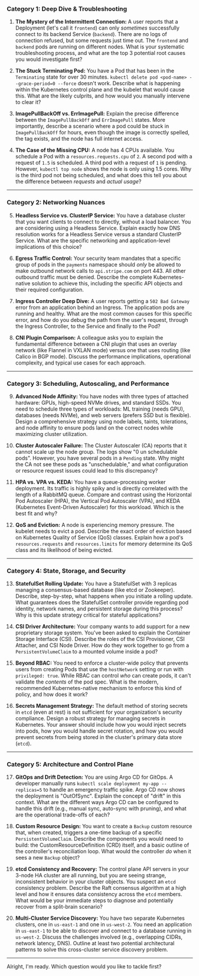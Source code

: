 


### Category 1: Deep Dive & Troubleshooting

1.  **The Mystery of the Intermittent Connection:** A user reports that a Deployment (let's call it `frontend`) can only *sometimes* successfully connect to its backend Service (`backend`). There are no logs of connection refused, but some requests just time out. The `frontend` and `backend` pods are running on different nodes. What is your systematic troubleshooting process, and what are the top 3 potential root causes you would investigate first?

2.  **The Stuck Terminating Pod:** You have a Pod that has been in the `Terminating` state for over 30 minutes. `kubectl delete pod <pod-name> --grace-period=0 --force` doesn't work. Describe what is happening within the Kubernetes control plane and the kubelet that would cause this. What are the likely culprits, and how would you manually intervene to clear it?

3.  **ImagePullBackOff vs. ErrImagePull:** Explain the precise difference between the `ImagePullBackOff` and `ErrImagePull` states. More importantly, describe a scenario where a pod could be stuck in `ImagePullBackOff` for hours, even though the image is correctly spelled, the tag exists, and the node has full internet access.

4.  **The Case of the Missing CPU:** A node has 4 CPUs available. You schedule a Pod with a `resources.requests.cpu` of `2`. A second pod with a request of `1.5` is scheduled. A third pod with a request of `1` is pending. However, `kubectl top node` shows the node is only using 1.5 cores. Why is the third pod not being scheduled, and what does this tell you about the difference between *requests* and *actual usage*?

---

### Category 2: Networking Nuances

5.  **Headless Service vs. ClusterIP Service:** You have a database cluster that you want clients to connect to directly, without a load balancer. You are considering using a Headless Service. Explain exactly how DNS resolution works for a Headless Service versus a standard ClusterIP Service. What are the specific networking and application-level implications of this choice?

6.  **Egress Traffic Control:** Your security team mandates that a specific group of pods in the `payments` namespace should *only* be allowed to make outbound network calls to `api.stripe.com` on port 443. All other outbound traffic must be denied. Describe the complete Kubernetes-native solution to achieve this, including the specific API objects and their required configuration.

7.  **Ingress Controller Deep Dive:** A user reports getting a `502 Bad Gateway` error from an application behind an Ingress. The application pods are running and healthy. What are the most common causes for this specific error, and how do you debug the path from the user's request, through the Ingress Controller, to the Service and finally to the Pod?

8.  **CNI Plugin Comparison:** A colleague asks you to explain the fundamental difference between a CNI plugin that uses an overlay network (like Flannel in VXLAN mode) versus one that uses routing (like Calico in BGP mode). Discuss the performance implications, operational complexity, and typical use cases for each approach.

---

### Category 3: Scheduling, Autoscaling, and Performance

9.  **Advanced Node Affinity:** You have nodes with three types of attached hardware: GPUs, high-speed NVMe drives, and standard SSDs. You need to schedule three types of workloads: ML training (needs GPU), databases (needs NVMe), and web servers (prefers SSD but is flexible). Design a comprehensive strategy using node labels, taints, tolerations, and node affinity to ensure pods land on the correct nodes while maximizing cluster utilization.

10. **Cluster Autoscaler Failure:** The Cluster Autoscaler (CA) reports that it cannot scale up the node group. The logs show "0 un schedulable pods". However, you have several pods in a `Pending` state. Why might the CA not see these pods as "unschedulable," and what configuration or resource request issues could lead to this discrepancy?

11. **HPA vs. VPA vs. KEDA:** You have a queue-processing worker deployment. Its traffic is highly spiky and is directly correlated with the length of a RabbitMQ queue. Compare and contrast using the Horizontal Pod Autoscaler (HPA), the Vertical Pod Autoscaler (VPA), and KEDA (Kubernetes Event-Driven Autoscaler) for this workload. Which is the best fit and why?

12. **QoS and Eviction:** A node is experiencing memory pressure. The kubelet needs to evict a pod. Describe the exact order of eviction based on Kubernetes Quality of Service (QoS) classes. Explain how a pod's `resources.requests` and `resources.limits` for memory determine its QoS class and its likelihood of being evicted.

---

### Category 4: State, Storage, and Security

13. **StatefulSet Rolling Update:** You have a StatefulSet with 3 replicas managing a consensus-based database (like etcd or Zookeeper). Describe, step-by-step, what happens when you initiate a rolling update. What guarantees does the StatefulSet controller provide regarding pod identity, network names, and persistent storage during this process? Why is this update strategy critical for stateful applications?

14. **CSI Driver Architecture:** Your company wants to add support for a new proprietary storage system. You've been asked to explain the Container Storage Interface (CSI). Describe the roles of the CSI Provisioner, CSI Attacher, and CSI Node Driver. How do they work together to go from a `PersistentVolumeClaim` to a mounted volume inside a pod?

15. **Beyond RBAC:** You need to enforce a cluster-wide policy that prevents users from creating Pods that use the `hostNetwork` setting or run with `privileged: true`. While RBAC can control *who* can create pods, it can't validate the *contents* of the pod spec. What is the modern, recommended Kubernetes-native mechanism to enforce this kind of policy, and how does it work?

16. **Secrets Management Strategy:** The default method of storing secrets in `etcd` (even at rest) is not sufficient for your organization's security compliance. Design a robust strategy for managing secrets in Kubernetes. Your answer should include how you would inject secrets into pods, how you would handle secret rotation, and how you would prevent secrets from being stored in the cluster's primary data store (`etcd`).

---

### Category 5: Architecture and Control Plane

17. **GitOps and Drift Detection:** You are using Argo CD for GitOps. A developer manually runs `kubectl scale deployment my-app --replicas=5` to handle an emergency traffic spike. Argo CD now shows the deployment is "OutOfSync". Explain the concept of "drift" in this context. What are the different ways Argo CD can be configured to handle this drift (e.g., manual sync, auto-sync with pruning), and what are the operational trade-offs of each?

18. **Custom Resource Design:** You want to create a `Backup` custom resource that, when created, triggers a one-time backup of a specific `PersistentVolumeClaim`. Describe the components you would need to build: the CustomResourceDefinition (CRD) itself, and a basic outline of the controller's reconciliation loop. What would the controller *do* when it sees a new `Backup` object?

19. **etcd Consistency and Recovery:** The control plane API servers in your 3-node HA cluster are all running, but you are seeing strange, inconsistent behavior in your cluster objects. You suspect an `etcd` consistency problem. Describe the Raft consensus algorithm at a high level and how it ensures data consistency across the `etcd` members. What would be your immediate steps to diagnose and potentially recover from a split-brain scenario?

20. **Multi-Cluster Service Discovery:** You have two separate Kubernetes clusters, one in `us-east-1` and one in `us-west-2`. You need an application in `us-east-1` to be able to discover and connect to a database running in `us-west-2`. Discuss the challenges involved (e.g., overlapping CIDRs, network latency, DNS). Outline at least two potential architectural patterns to solve this cross-cluster service discovery problem.

---

Alright, I'm ready. Which question would you like to tackle first?
